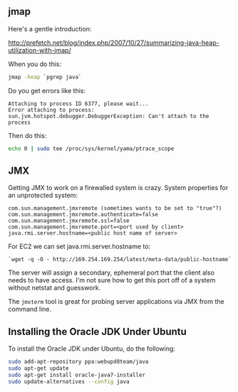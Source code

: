 jmap
----

Here's a gentle introduction:

http://prefetch.net/blog/index.php/2007/10/27/summarizing-java-heap-utilization-with-jmap/

When you do this:

```bash
jmap -heap `pgrep java`
```

Do you get errors like this:

```
Attaching to process ID 6377, please wait...
Error attaching to process: sun.jvm.hotspot.debugger.DebuggerException: Can't attach to the process
```

Then do this:

```bash
echo 0 | sudo tee /proc/sys/kernel/yama/ptrace_scope
```

JMX
---

Getting JMX to work on a firewalled system is crazy. System properties for an unprotected system:

    com.sun.management.jmxremote (sometimes wants to be set to "true"?)
    com.sun.management.jmxremote.authenticate=false
    com.sun.management.jmxremote.ssl=false
    com.sun.management.jmxremote.port=<port used by client>
    java.rmi.server.hostname=<public host name of server>

For EC2 we can set java.rmi.server.hostname to:

    `wget -q -O - http://169.254.169.254/latest/meta-data/public-hostname`

The server will assign a secondary, ephemeral port that the client also needs to have access. I'm not sure how to get this port off of a system without netstat and guesswork.

The `jmxterm` tool is great for probing server applications via JMX from the command line.

Installing the Oracle JDK Under Ubuntu
--------------------------------------

To install the Oracle JDK under Ubuntu, do the following:

```bash
sudo add-apt-repository ppa:webupd8team/java
sudo apt-get update
sudo apt-get install oracle-java7-installer
sudo update-alternatives --config java
```
